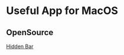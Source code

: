 # Useful App for MacOS

## OpenSource
[Hidden Bar](https://apps.apple.com/us/app/hidden-bar/id1452453066?mt=12)
